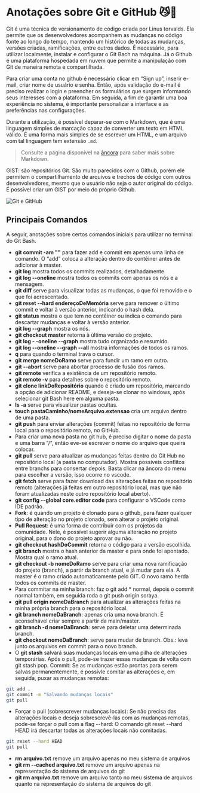# Anotações sobre Git e GitHub 😼🐙

Git é uma técnica de versionamento de código criada por Linus torvalds. Ela permite que os desenvolvedores acompanhem as mudanças no código fonte ao longo do tempo, mantendo um histórico de todas as mudanças, versões criadas, ramificações, entre outros dados. É necessário, para utilizar localmente, instalar e configurar o Git Bach na máquina.
Já o Github é uma plataforma hospedada em nuvem que permite a manipulação com Git de maneira remota e compartilhada.

Para criar uma conta no github é necessário clicar em “Sign up”, inserir e-mail, criar nome de usuário e senha. Então, após validação do e-mail é preciso realizar o login e preencher os formulários que surgem informando seus interesses com a plataforma. Em seguida, a fim de garantir uma boa experiência no sistema, é importante personalizar a interface e as preferências nas configurações.

Durante a utilização, é possível deparar-se com o Markdown, que é uma linguagem simples de marcação capaz de converter um texto em HTML válido. É uma forma mais simples de se escrever um HTML, e um arquivo com tal linguagem tem extensão `.md`.

> Consulte a página disponível na [âncora](https://docs.github.com/pt/get-started/writing-on-github/getting-started-with-writing-and-formatting-on-github/basic-writing-and-formatting-syntax) para saber mais sobre Markdown.

GIST: são repositórios Git. São muito parecidos com o Github, porém ele permitem o compartilhamento de arquivos e trechos de código com outros desenvolvedores, mesmo que o usuário não seja o autor original do código. É possível criar um GIST por meio do próprio Github.

![Git e GitHub](https://arquivo.devmedia.com.br/marketing/img/guia-git-e-github-37585.png)

## Principais Comandos
A seguir, anotações sobre certos comandos iniciais para utilizar no terminal do Git Bash.
- **git commit -am ""** para fazer add e commit em apenas uma linha de comando. O “add” coloca a alteração dentro do contêiner antes de adicionar à master. 
- **git log** mostra todos os commits realizados, detalhadamente.
- **git log --oneline** mostra todos os commits com apenas os nós e a mensagem.
- **git diff** serve para visualizar todas as mudanças, o que foi removido e o que foi acrescentado.
- **git reset --hard endereçoDeMemória** serve para remover o último commit e voltar à versão anterior, indicando o hash dela.
- **git status**  mostra o que tem no contêiner ou indica o comando para descartar mudanças e voltar à versão anterior.
- **git log --graph** mostra os nós.
- **git checkout master** retorna à última versão do projeto.
- **git log - -oneline  --graph** mostra tudo organizado e resumido.
- **git log --oneline  --graph  --all** mostra informações de todos os ramos.
- **q** para quando o terminal trava o cursor.
- **git merge nomeDoRamo** serve para fundir um ramo em outro.
- **git --abort** serve para abortar processo de fusão dos ramos.
- **git remote** verifica a existência de um repositório remoto.
- **git remote -v** para detalhes sobre o repositório remoto.
- **git clone linkDoRepositório** quando é criado um repositório, marcando a opção de adicionar README, e deseja-se clonar no windows, após selecionar git Bash here em alguma pasta.
- **ls -a** serve para visualizar pastas ocultas.
- **touch pastaCaminho/nomeArquivo.extensao** cria um arquivo dentro de uma pasta.
- **git push** para enviar alterações (commit) feitas no repositório de forma local para o repositório remoto, no GitHub.
- Para criar uma nova pasta no git hub, é preciso digitar o nome da pasta e uma barra “/”, então eve-se escrever o nome do arquivo que queira colocar.
- **git pull** serve para atualizar as mudanças feitas dentro do Git Hub no repositório local (a pasta no computador). Mostra possíveis conflitos entre branchs para consertar depois. Basta clicar na âncora do menu para escolher a versão, isso ocorre no vscode.
- **git fetch** serve para fazer download das alterações feitas no repositório remoto (alterações já feitas em outro repositório local, mas que não foram atualizadas neste outro repositório local aberto).
- **git config --global core.editor code** para configurar o VSCode como IDE padrão.
- **Fork**: é quando um projeto é clonado para o github, para fazer qualquer tipo de alteração no projeto clonado, sem alterar o projeto original.
- **Pull Request**: é uma forma de contribuir com os projetos da comunidade. Nele, é possível sugerir alguma alteração no projeto original, para o dono do projeto aprovar ou não.
- **git checkout hashDoCommit** retorna o código para a versão escolhida.
- **git branch** mostra o hash anterior da master e para onde foi apontado. Mostra qual o ramo atual.
- **git checkout -b nomeDoRamo** serve para criar uma nova ramificação do projeto (branch), a partir da branch atual, e já mudar para ela. A master é o ramo criado automaticamente pelo GIT. O novo ramo herda todos os commits de master.
- Para commitar na minha branch: faz o git add * normal, depois o commit normal também, em seguida roda o git push origin soraya. 
- **git pull origin nomeDaBranch** para atualizar as alterações feitas na minha própria branch para o repositório local.
- **git branch nomeDaBranch**: apenas cria uma nova branch. É aconselhável criar sempre a partir da main/master.
- **git branch -d nomeDaBranch**: serve para deletar uma determinada branch.
- **git checkout nomeDaBranch**: serve para mudar de branch. Obs.: leva junto os arquivos em commit para o novo branch.
- O **git stash** salvará suas mudanças locais em uma pilha de alterações temporárias. Após o pull, pode-se trazer essas mudanças de volta com git stash pop. Commit: Se as mudanças estão prontas para serem salvas permanentemente, é possívle comitar as alterações e, em seguida, puxar as mudanças remotas:
```bash
git add .
git commit -m "Salvando mudanças locais"
git pull
```
- Forçar o pull (sobrescrever mudanças locais): Se não precisa das alterações locais e deseja sobrescrevê-las com as mudanças remotas, pode-se forçar o pull com a flag --hard:  O comando git reset --hard HEAD irá descartar todas as alterações locais não comitadas.
```bash
git reset --hard HEAD
git pull
```
- **rm arquivo.txt** remove um arquivo apenas no meu sistema de arquivos
- **git rm --cached arquivo.txt** remove um arquivo apenas na representação do sistema de arquivos do git
- **git rm arquivo.txt** remove um arquivo tanto no meu sistema de arquivos quanto na representação do sistema de arquivos do git
